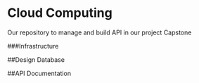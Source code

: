 # Cloud Computing

Our repository to manage and build API in our project Capstone

###Infrastructure

##Design Database

##API Documentation
